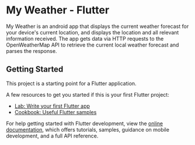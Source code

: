 # My Weather - Flutter

My Weather is an android app that displays the current weather forecast for your device's current location, and displays the location and all relevant information received. The app gets data via HTTP requests to the OpenWeatherMap API to retrieve the current local weather forecast and parses the response.

## Getting Started

This project is a starting point for a Flutter application.

A few resources to get you started if this is your first Flutter project:

- [Lab: Write your first Flutter app](https://docs.flutter.dev/get-started/codelab)
- [Cookbook: Useful Flutter samples](https://docs.flutter.dev/cookbook)

For help getting started with Flutter development, view the
[online documentation](https://docs.flutter.dev/), which offers tutorials,
samples, guidance on mobile development, and a full API reference.
